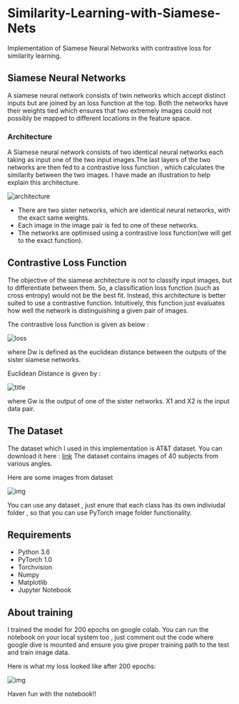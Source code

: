 # Similarity-Learning-with-Siamese-Nets
Implementation of Siamese Neural Networks with contrastive loss for similarity learning.

## Siamese Neural Networks

A siamese neural network consists of twin networks which accept distinct inputs but are joined by an loss function at the top. Both 
the networks have their weights tied which ensures that two extremely images could not possibly be mapped to different locations in the 
feature space.

### Architecture

A Siamese neural network consists of two identical neural networks each taking as input one of the two input images.The last layers of the two networks are then fed to a contrastive loss function , which calculates the similarity between the two images. I have made an illustration to help explain this architecture.

![architecture](https://cdn-images-1.medium.com/max/750/1*XzVUiq-3lYFtZEW3XfmKqg.jpeg)

* There are two sister networks, which are identical neural networks, with the exact same weights.
* Each image in the image pair is fed to one of these networks.
* The networks are optimised using a contrastive loss function(we will get to the exact function).

## Contrastive Loss Function

The objective of the siamese architecture is not to classify input images, but to differentiate between them. So, a classification loss function (such as cross entropy) would not be the best fit. Instead, this architecture is better suited to use a contrastive function.
Intuitively, this function just evaluates how well the network is distinguishing a given pair of images.

The contrastive loss function is given as below : 

![loss](https://cdn-images-1.medium.com/max/1000/1*tzGB6D97tHWR_-NJ8FKknw.jpeg)

where Dw is defined as the euclidean distance between the outputs of the sister siamese networks.

Euclidean Distance is given by :

![title](https://cdn-images-1.medium.com/max/1000/1*6JCpYpYVJnpgYwupVIHSpg.jpeg)

where Gw is the output of one of the sister networks. X1 and X2 is the input data pair.

## The Dataset

The dataset which I used in this implementation is AT&T dataset. You can download it here : [link](http://www.cl.cam.ac.uk/Research/DTG/attarchive:pub/data/att_faces.zip)
The dataset contains images of 40 subjects from various angles.

Here are some images from dataset

![img](https://cdn-images-1.medium.com/max/750/1*31e_wjr4HgKN80xFF4QIBg.png)

You can use any dataset , just enure that each class has its own indiviudal folder , so that you can use PyTorch image folder functionality.

## Requirements

* Python 3.6
* PyTorch 1.0
* Torchvision
* Numpy
* Matplotlib
* Jupyter Notebook

## About training 

I trained the model for 200 epochs on google colab. You can run the notebook on your local system too , just comment out the code where google dive is mounted and ensure you give proper training path to the test and train image data.

Here is what my loss looked like after 200 epochs:

![img](https://github.com/Atharva-Phatak/Similarity-Learning-with-Siamese-Nets/blob/master/loss_plot.png)

Haven fun with the notebook!! 
